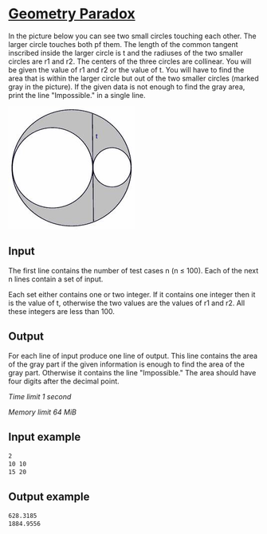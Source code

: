 # [Geometry Paradox](https://www.e-olymp.com/en/contests/8947/problems/77338)

In the picture below you can see two small circles touching each other. The larger circle touches both pf them. The length of the common tangent inscribed inside the larger circle is t and the radiuses of the two smaller circles are r1 and r2. The centers of the three circles are collinear. You will be given the value of r1 and r2 or the value of t. You will have to find the area that is within the larger circle but out of the two smaller circles (marked gray in the picture). If the given data is not enough to find the gray area, print the line "Impossible." in a single line.

![prb1043](1277197278.jpg)

## Input

The first line contains the number of test cases n (n ≤ 100). Each of the next n lines contain a set of input.

Each set either contains one or two integer. If it contains one integer then it is the value of t, otherwise the two values are the values of r1 and r2. All these integers are less than 100.

## Output

For each line of input produce one line of output. This line contains the area of the gray part if the given information is enough to find the area of the gray part. Otherwise it contains the line "Impossible." The area should have four digits after the decimal point.

_Time limit 1 second_

_Memory limit 64 MiB_

## Input example
```
2
10 10
15 20
```

## Output example
```
628.3185
1884.9556
```
